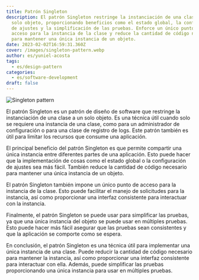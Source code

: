 ```yaml
---
title: Patrón Singleton
description: El patrón Singleton restringe la instanciación de una clase a un
  solo objeto, proporcionando beneficios como el estado global, la configuración
  de ajustes y la simplificación de las pruebas. Enforce un único punto de
  acceso para la instancia de la clase y reduce la cantidad de código necesaria
  para mantener una única instancia de un objeto.
date: 2023-02-02T16:59:31.360Z
cover: /images/singleton-pattern.webp
author: es/yuniel-acosta
tags:
  - es/design-pattern
categories:
  - es/software-development
draft: false
---
```


![Singleton pattern](/images/singleton-pattern.webp 'Singleton pattern')

El patrón Singleton es un patrón de diseño de software que restringe la instanciación de una clase a un solo objeto. Es una técnica útil cuando solo se requiere una instancia de una clase, como para un administrador de configuración o para una clase de registro de logs. Este patrón también es útil para limitar los recursos que consume una aplicación.

El principal beneficio del patrón Singleton es que permite compartir una única instancia entre diferentes partes de una aplicación. Esto puede hacer que la implementación de cosas como el estado global o la configuración de ajustes sea más fácil. También reduce la cantidad de código necesario para mantener una única instancia de un objeto.

El patrón Singleton también impone un único punto de acceso para la instancia de la clase. Esto puede facilitar el manejo de solicitudes para la instancia, así como proporcionar una interfaz consistente para interactuar con la instancia.

Finalmente, el patrón Singleton se puede usar para simplificar las pruebas, ya que una única instancia del objeto se puede usar en múltiples pruebas. Esto puede hacer más fácil asegurar que las pruebas sean consistentes y que la aplicación se comporte como se espera.

En conclusión, el patrón Singleton es una técnica útil para implementar una única instancia de una clase. Puede reducir la cantidad de código necesario para mantener la instancia, así como proporcionar una interfaz consistente para interactuar con ella. Además, puede simplificar las pruebas proporcionando una única instancia para usar en múltiples pruebas.
